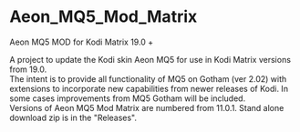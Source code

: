 # Aeon_MQ5_Mod_Matrix
Aeon MQ5 MOD for Kodi Matrix 19.0 +

A project to update the Kodi skin Aeon MQ5 for use in Kodi Matrix versions from 19.0.  
The intent is to provide all functionality of MQ5 on Gotham (ver 2.02) with extensions to incorporate
new capabilities from newer releases of Kodi.  In some cases improvements from MQ5 Gotham will be included.  
Versions of Aeon MQ5 Mod Matrix are numbered from 11.0.1.  Stand alone download zip is in the "Releases".

